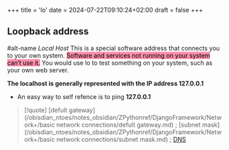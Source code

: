 +++
title = 'lo'
date = 2024-07-22T09:10:24+02:00
draft = false
+++

## Loopback address
#alt-name *Local Host*
This is a special software address that connects you to your own
system.
<mark style="background: #FF5582A6;">Software and services not running on your system can’t use it.</mark>
You would use lo to test something on your system, such as your own web server.

**The localhost is generally represented with the IP address 127.0.0.1**
 - An easy way to self refence is to ping **127.0.0.1**

>[!quote] [defult gateway](/obisdian_ntoes/notes_obsidian/ZPythonref/DjangoFramework/Network+/basic network connections/defult gateway.md) ; [subnet mask](/obisdian_ntoes/notes_obsidian/ZPythonref/DjangoFramework/Network+/basic network connections/subnet mask.md) ; [DNS](/obisdian_ntoes/notes_obsidian/ZPythonref/DjangoFramework/Network+/Phisicall/DNS.md)